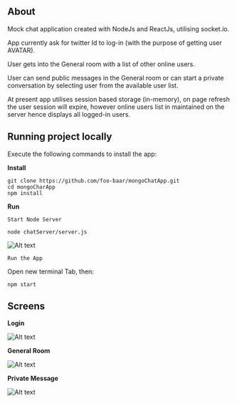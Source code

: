 
## About

Mock chat application created with NodeJs and ReactJs, utilising socket.io.

App currently ask for twitter Id to log-in (with the purpose of getting user AVATAR).

User gets into the General room with a list of other online users.

User can send public messages in the General room or can start a private conversation by selecting user from the available user list.

At present app utilises session based storage (in-memory), on page refresh the user session will expire, however online users list in maintained on the server hence displays all logged-in users.

## Running project locally

Execute the following commands to install the app:

**Install**

```
git clone https://github.com/foo-baar/mongoChatApp.git
cd mongoCharApp
npm install
```

**Run**

`Start Node Server`

```
node chatServer/server.js
```

![Alt text](https://user-images.githubusercontent.com/13655874/31836824-355fc3b4-b5f4-11e7-9312-0ae5779949d7.png)


`Run the App`

Open new terminal Tab, then:

```
npm start
```

## Screens

**Login**

![Alt text](https://user-images.githubusercontent.com/13655874/31836871-6704bf32-b5f4-11e7-8bfa-8e30ff882bb3.png)

**General Room**

![Alt text](https://user-images.githubusercontent.com/13655874/31836909-89931a76-b5f4-11e7-8efa-4f8934613071.png)

**Private Message**

![Alt text](https://user-images.githubusercontent.com/13655874/31837030-e601f82c-b5f4-11e7-93ec-7488cb71f0d0.png)